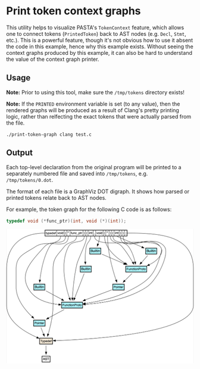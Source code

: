 # Print token context graphs

This utility helps to visualize PASTA's `TokenContext` feature, which allows one
to connect tokens (`PrintedToken`) back to AST nodes (e.g. `Decl`, `Stmt`, etc.).
This is a powerful feature, though it's not obvious how to use it absent the
code in this example, hence why this example exists. Without seeing the context
graphs produced by this example, it can also be hard to understand the value of
the context graph printer.

## Usage

**Note:** Prior to using this tool, make sure the `/tmp/tokens` directory exists!

**Note:** If the `PRINTED` environment variable is set (to any value), then the
rendered graphs will be produced as a result of Clang's pretty printing logic,
rather than relfecting the exact tokens that were actually parsed from the file.

```shell
./print-token-graph clang test.c
```

## Output

Each top-level declaration from the original program will be printed to a
separately numbered file and saved into `/tmp/tokens`, e.g. `/tmp/tokens/0.dot`.

The format of each file is a GraphViz DOT digraph. It shows how parsed or
printed tokens relate back to AST nodes.

For example, the token graph for the following C code is as follows:

```c
typedef void (*func_ptr)(int, void (*)(int));
```

![](example.png)
